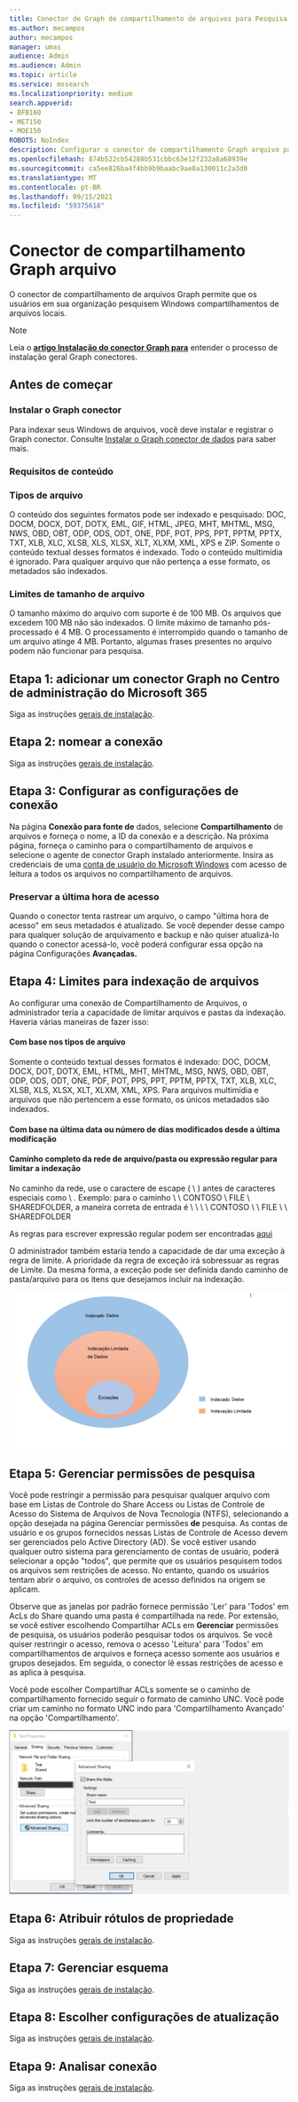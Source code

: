 ```yaml
---
title: Conector de Graph de compartilhamento de arquivos para Pesquisa da Microsoft
ms.author: mecampos
author: mecampos
manager: umas
audience: Admin
ms.audience: Admin
ms.topic: article
ms.service: mssearch
ms.localizationpriority: medium
search.appverid:
- BFB160
- MET150
- MOE150
ROBOTS: NoIndex
description: Configurar o conector de compartilhamento Graph arquivo para Pesquisa da Microsoft
ms.openlocfilehash: 874b522cb54288b531cbbc63e12f232a8a68939e
ms.sourcegitcommit: ca5ee826ba4f4bb9b9baabc9ae8a130011c2a3d0
ms.translationtype: MT
ms.contentlocale: pt-BR
ms.lasthandoff: 09/15/2021
ms.locfileid: "59375618"
---
```

<!---Previous ms.author: rusamai --->

# <a name="file-share-graph-connector"></a>Conector de compartilhamento Graph arquivo

O conector de compartilhamento de arquivos Graph permite que os usuários em sua organização pesquisem Windows compartilhamentos de arquivos locais.

> [!NOTE]
> Leia o [**artigo Instalação do conector Graph para**](configure-connector.md) entender o processo de instalação geral Graph conectores.

## <a name="before-you-get-started"></a>Antes de começar

### <a name="install-the-graph-connector-agent"></a>Instalar o Graph conector

Para indexar seus Windows de arquivos, você deve instalar e registrar o Graph conector. Consulte [Instalar o Graph conector de dados](graph-connector-agent.md) para saber mais.  

### <a name="content-requirements"></a>Requisitos de conteúdo

### <a name="file-types"></a>Tipos de arquivo

O conteúdo dos seguintes formatos pode ser indexado e pesquisado: DOC, DOCM, DOCX, DOT, DOTX, EML, GIF, HTML, JPEG, MHT, MHTML, MSG, NWS, OBD, OBT, ODP, ODS, ODT, ONE, PDF, POT, PPS, PPT, PPTM, PPTX, TXT, XLB, XLC, XLSB, XLS, XLSX, XLT, XLXM, XML, XPS e ZIP. Somente o conteúdo textual desses formatos é indexado. Todo o conteúdo multimídia é ignorado. Para qualquer arquivo que não pertença a esse formato, os metadados são indexados.

### <a name="file-size-limits"></a>Limites de tamanho de arquivo

O tamanho máximo do arquivo com suporte é de 100 MB. Os arquivos que excedem 100 MB não são indexados. O limite máximo de tamanho pós-processado é 4 MB. O processamento é interrompido quando o tamanho de um arquivo atinge 4 MB. Portanto, algumas frases presentes no arquivo podem não funcionar para pesquisa.

## <a name="step-1-add-a-graph-connector-in-the-microsoft-365-admin-center"></a>Etapa 1: adicionar um conector Graph no Centro de administração do Microsoft 365

Siga as instruções [gerais de instalação](./configure-connector.md).
<!---If the above phrase does not apply, delete it and insert specific details for your data source that are different from general setup instructions.-->

## <a name="step-2-name-the-connection"></a>Etapa 2: nomear a conexão

Siga as instruções [gerais de instalação](./configure-connector.md).
<!---If the above phrase does not apply, delete it and insert specific details for your data source that are different from general setup instructions.-->

## <a name="step-3-configure-the-connection-settings"></a>Etapa 3: Configurar as configurações de conexão

Na página **Conexão para fonte de** dados, selecione **Compartilhamento** de arquivos e forneça o nome, a ID da conexão e a descrição. Na próxima página, forneça o caminho para o compartilhamento de arquivos e selecione o agente de conector Graph instalado anteriormente. Insira as credenciais de uma [conta de usuário do Microsoft Windows](https://microsoft.com/windows) com acesso de leitura a todos os arquivos no compartilhamento de arquivos.

### <a name="preserve-last-access-time"></a>Preservar a última hora de acesso

Quando o conector tenta rastrear um arquivo, o campo "última hora de acesso" em seus metadados é atualizado. Se você depender desse campo para qualquer solução de arquivamento e backup e não quiser atualizá-lo quando o conector acessá-lo, você poderá configurar essa opção na página Configurações **Avançadas.**

## <a name="step-4-limits-for-file-indexing"></a>Etapa 4: Limites para indexação de arquivos

Ao configurar uma conexão de Compartilhamento de Arquivos, o administrador teria a capacidade de limitar arquivos e pastas da indexação. Haveria várias maneiras de fazer isso:

#### <a name="based-on-file-types"></a>Com base nos tipos de arquivo

Somente o conteúdo textual desses formatos é indexado: DOC, DOCM, DOCX, DOT, DOTX, EML, HTML, MHT, MHTML, MSG, NWS, OBD, OBT, ODP, ODS, ODT, ONE, PDF, POT, PPS, PPT, PPTM, PPTX, TXT, XLB, XLC, XLSB, XLS, XLSX, XLT, XLXM, XML, XPS. Para arquivos multimídia e arquivos que não pertencem a esse formato, os únicos metadados são indexados.

#### <a name="based-on-last-modified-date-or-number-of-days-since-last-modification"></a>Com base na última data ou número de dias modificados desde a última modificação

#### <a name="full-network-path-of-filefolder-or-regular-expression-to-limit-indexing"></a>Caminho completo da rede de arquivo/pasta ou expressão regular para limitar a indexação 

No caminho da rede, use o caractere de escape ( \\ ) antes de caracteres especiais como \\ . Exemplo: para o caminho \\ \\ CONTOSO \\ FILE \\ SHAREDFOLDER, a maneira correta de entrada é \\ \\ \\ \\ CONTOSO \\ \\ FILE \\ \\ SHAREDFOLDER

As regras para escrever expressão regular podem ser encontradas [aqui](https://docs.microsoft.com/dotnet/standard/base-types/regular-expression-language-quick-reference)

O administrador também estaria tendo a capacidade de dar uma exceção à regra de limite. A prioridade da regra de exceção irá sobressuar as regras de Limite. Da mesma forma, a exceção pode ser definida dando caminho de pasta/arquivo para os itens que desejamos incluir na indexação.

![Limites e Exceções.](media/file-connector/ExclusionRule.png)

## <a name="step-5-manage-search-permissions"></a>Etapa 5: Gerenciar permissões de pesquisa

Você pode restringir a permissão para pesquisar qualquer arquivo com base em Listas de Controle do Share Access ou Listas de Controle de Acesso do Sistema de Arquivos de Nova Tecnologia (NTFS), selecionando a opção desejada na página Gerenciar permissões **de** pesquisa. As contas de usuário e os grupos fornecidos nessas Listas de Controle de Acesso devem ser gerenciados pelo Active Directory (AD). Se você estiver usando qualquer outro sistema para gerenciamento de contas de usuário, poderá selecionar a opção "todos", que permite que os usuários pesquisem todos os arquivos sem restrições de acesso. No entanto, quando os usuários tentam abrir o arquivo, os controles de acesso definidos na origem se aplicam.

Observe que as janelas por padrão fornece permissão 'Ler' para 'Todos' em AcLs do Share quando uma pasta é compartilhada na rede. Por extensão, se você estiver escolhendo Compartilhar ACLs em **Gerenciar** permissões de pesquisa, os usuários poderão pesquisar todos os arquivos. Se você quiser restringir o acesso, remova o acesso 'Leitura' para 'Todos' em compartilhamentos de arquivos e forneça acesso somente aos usuários e grupos desejados. Em seguida, o conector lê essas restrições de acesso e as aplica à pesquisa.

Você pode escolher Compartilhar ACLs somente se o caminho de compartilhamento fornecido seguir o formato de caminho UNC. Você pode criar um caminho no formato UNC indo para 'Compartilhamento Avançado' na opção 'Compartilhamento'.

![Advanced_sharing.](media/file-connector/file-advanced-sharing.png)

## <a name="step-6-assign-property-labels"></a>Etapa 6: Atribuir rótulos de propriedade

Siga as instruções [gerais de instalação](./configure-connector.md).
<!---If the above phrase does not apply, delete it and insert specific details for your data source that are different from general setup instructions.-->

## <a name="step-7-manage-schema"></a>Etapa 7: Gerenciar esquema

Siga as instruções [gerais de instalação](./configure-connector.md).
<!---If the above phrase does not apply, delete it and insert specific details for your data source that are different from general setup instructions.-->

## <a name="step-8-choose-refresh-settings"></a>Etapa 8: Escolher configurações de atualização

Siga as instruções [gerais de instalação](./configure-connector.md).
<!---If the above phrase does not apply, delete it and insert specific details for your data source that are different from general setup instructions.-->

## <a name="step-9-review-connection"></a>Etapa 9: Analisar conexão

Siga as instruções [gerais de instalação](./configure-connector.md).
<!---If the above phrase does not apply, delete it and insert specific details for your data source that are different from general setup 
instructions.-->

<!---## Troubleshooting-->
<!---Insert troubleshooting recommendations for this data source-->

<!---## Limitations-->
<!---Insert limitations for this data source-->
